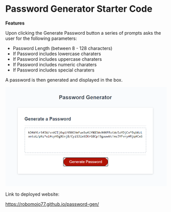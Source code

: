 # Password Generator Starter Code

**Features**

Upon clicking the Generate Password button a series of prompts asks the user for the following parameters:
- Password Length (between 8 - 128 characters)
- If Password includes lowercase charaters
- If Password includes uppercase charaters
- If Password includes numeric charaters
- If Password includes special charaters

A password is then generated and displayed in the box.

![password-gen.png](./images/password-gen.png)

Link to deployed website:

https://robomojo77.github.io/password-gen/
